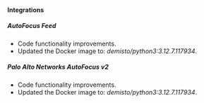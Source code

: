 #### Integrations

##### AutoFocus Feed

- Code functionality improvements.
- Updated the Docker image to: *demisto/python3:3.12.7.117934*.

##### Palo Alto Networks AutoFocus v2

- Code functionality improvements.
- Updated the Docker image to: *demisto/python3:3.12.7.117934*.